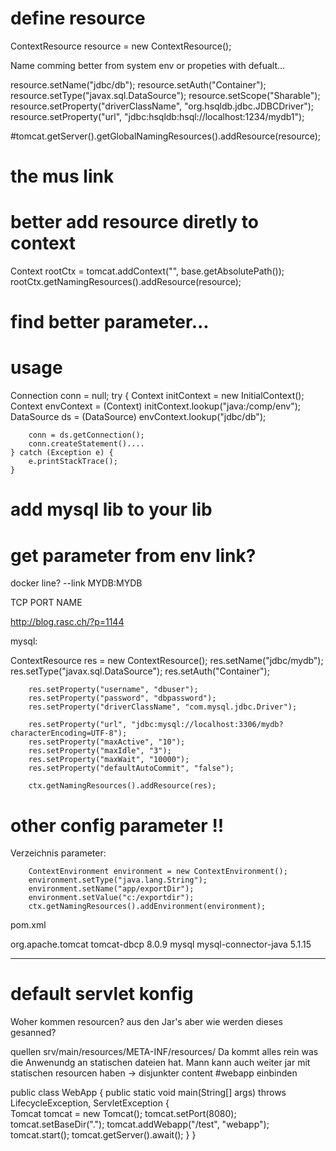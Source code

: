 # define resource
ContextResource resource = new ContextResource();

Name comming better from system env or propeties with defualt...

resource.setName("jdbc/db");
resource.setAuth("Container");
resource.setType("javax.sql.DataSource");
resource.setScope("Sharable");
resource.setProperty("driverClassName",
        "org.hsqldb.jdbc.JDBCDriver");
resource.setProperty("url", "jdbc:hsqldb:hsql://localhost:1234/mydb1");

#tomcat.getServer().getGlobalNamingResources().addResource(resource);
# the mus link

 
# better add resource diretly to context 
Context rootCtx = tomcat.addContext("", base.getAbsolutePath());
rootCtx.getNamingResources().addResource(resource);
 
# find better parameter...
 
# usage
 
 
 Connection conn = null;
    try {
        Context initContext = new InitialContext();
        Context envContext = (Context) initContext.lookup("java:/comp/env");
        DataSource ds = (DataSource) envContext.lookup("jdbc/db");

        conn = ds.getConnection();
        conn.createStatement()....
    } catch (Exception e) {
        e.printStackTrace();
    }

# add mysql lib to your lib


# get parameter from env link?

docker line? --link MYDB:MYDB

TCP
PORT
NAME


http://blog.rasc.ch/?p=1144

mysql:

ContextResource res = new ContextResource();
        res.setName("jdbc/mydb");
        res.setType("javax.sql.DataSource");
        res.setAuth("Container");
 
        res.setProperty("username", "dbuser");
        res.setProperty("password", "dbpassword");
        res.setProperty("driverClassName", "com.mysql.jdbc.Driver");
 
        res.setProperty("url", "jdbc:mysql://localhost:3306/mydb?characterEncoding=UTF-8");
        res.setProperty("maxActive", "10");
        res.setProperty("maxIdle", "3");
        res.setProperty("maxWait", "10000");
        res.setProperty("defaultAutoCommit", "false");
 
        ctx.getNamingResources().addResource(res);
 
 # other config parameter !!
 Verzeichnis parameter:
 
        ContextEnvironment environment = new ContextEnvironment();
        environment.setType("java.lang.String");
        environment.setName("app/exportDir");
        environment.setValue("c:/exportdir");
        ctx.getNamingResources().addEnvironment(environment);
        
        
pom.xml

<dependency>
    <groupId>org.apache.tomcat</groupId>
    <artifactId>tomcat-dbcp</artifactId>
    <version>8.0.9</version>
</dependency>
<dependency>
    <groupId>mysql</groupId>
    <artifactId>mysql-connector-java</artifactId>
    <version>5.1.15</version>
</dependency> 

---

# default servlet konfig
Woher kommen resourcen?
aus den Jar's aber wie werden dieses gesanned?

quellen
srv/main/resources/META-INF/resources/
Da kommt alles rein was die Anwenundg an statischen dateien hat.
Mann kann auch weiter jar mit statischen resourcen haben -> disjunkter content
#webapp einbinden

public class WebApp {
    public static void main(String[] args) throws LifecycleException, ServletException {        
        Tomcat tomcat = new Tomcat();
        tomcat.setPort(8080);
        tomcat.setBaseDir(".");
        tomcat.addWebapp("/test", "webapp");                
        tomcat.start();
        tomcat.getServer().await();
    }
}

    